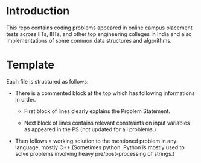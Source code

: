 # Introduction
This repo contains coding problems appeared in online campus placement tests across IITs, IIITs, and other top engineering colleges in India and also implementations of some common data structures and algorithms.

# Template
Each file is structured as follows:

* There is a commented block at the top which has following informations in order.

    * First block of lines clearly explains the Problem Statement.

    * Next block of lines contains relevant constraints on input variables as appeared in the PS (not updated for all problems.)

* Then follows a working solution to the mentioned problem in any language, mostly C++.(Sometimes python. Python is mostly used to solve problems involving heavy pre/post-processing of strings.) 

